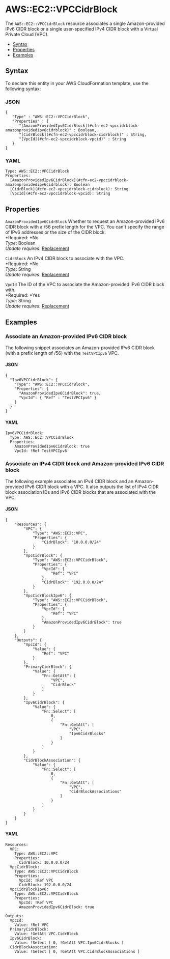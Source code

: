# AWS::EC2::VPCCidrBlock<a name="aws-resource-ec2-vpccidrblock"></a>

The `AWS::EC2::VPCCidrBlock` resource associates a single Amazon\-provided IPv6 CIDR block or a single user\-specified IPv4 CIDR block with a Virtual Private Cloud \(VPC\)\.


+ [Syntax](#aws-resource-ec2-vpccidrblock-syntax)
+ [Properties](#aws-resource-ec2-vpccidrblock-properties)
+ [Examples](#aws-resource-ec2-vpccidrblock-examples)

## Syntax<a name="aws-resource-ec2-vpccidrblock-syntax"></a>

To declare this entity in your AWS CloudFormation template, use the following syntax:

### JSON<a name="aws-resource-ec2-vpccidrblock-syntax.json"></a>

```
{
   "Type" : "AWS::EC2::VPCCidrBlock",
   "Properties" : {
      "[AmazonProvidedIpv6CidrBlock](#cfn-ec2-vpccidrblock-amazonprovidedipv6cidrblock)" : Boolean,
      "[CidrBlock](#cfn-ec2-vpccidrblock-cidrblock)" : String,
      "[VpcId](#cfn-ec2-vpccidrblock-vpcid)" : String
   }
}
```

### YAML<a name="aws-resource-ec2-vpccidrblock-syntax.yaml"></a>

```
Type: AWS::EC2::VPCCidrBlock
Properties: 
  [AmazonProvidedIpv6CidrBlock](#cfn-ec2-vpccidrblock-amazonprovidedipv6cidrblock): Boolean
  [CidrBlock](#cfn-ec2-vpccidrblock-cidrblock): String
  [VpcId](#cfn-ec2-vpccidrblock-vpcid): String
```

## Properties<a name="aws-resource-ec2-vpccidrblock-properties"></a>

`AmazonProvidedIpv6CidrBlock`  <a name="cfn-ec2-vpccidrblock-amazonprovidedipv6cidrblock"></a>
Whether to request an Amazon\-provided IPv6 CIDR block with a /56 prefix length for the VPC\. You can't specify the range of IPv6 addresses or the size of the CIDR block\.  
*Required: *No  
*Type*: Boolean  
*Update requires*: [Replacement](using-cfn-updating-stacks-update-behaviors.md#update-replacement)

`CidrBlock`  <a name="cfn-ec2-vpccidrblock-cidrblock"></a>
An IPv4 CIDR block to associate with the VPC\.   
*Required: *No  
*Type*: String  
*Update requires*: [Replacement](using-cfn-updating-stacks-update-behaviors.md#update-replacement)

`VpcId`  <a name="cfn-ec2-vpccidrblock-vpcid"></a>
The ID of the VPC to associate the Amazon\-provided IPv6 CIDR block with\.  
*Required: *Yes  
*Type*: String  
*Update requires*: [Replacement](using-cfn-updating-stacks-update-behaviors.md#update-replacement)

## Examples<a name="aws-resource-ec2-vpccidrblock-examples"></a>

### Associate an Amazon\-provided IPv6 CIDR block<a name="aws-resource-ec2-vpccidrblock-example1"></a>

The following snippet associates an Amazon\-provided IPv6 CIDR block \(with a prefix length of /56\) with the `TestVPCIpv6` VPC\.

#### JSON<a name="aws-resource-ec2-vpccidrblock-example1.json"></a>

```
{
  "Ipv6VPCCidrBlock": {
    "Type": "AWS::EC2::VPCCidrBlock",
    "Properties": {
      "AmazonProvidedIpv6CidrBlock": true,
      "VpcId": { "Ref" : "TestVPCIpv6" }
    }
  }
}
```

#### YAML<a name="aws-resource-ec2-vpccidrblock-example1.yaml"></a>

```
Ipv6VPCCidrBlock:
  Type: AWS::EC2::VPCCidrBlock
  Properties:
    AmazonProvidedIpv6CidrBlock: true
    VpcId: !Ref TestVPCIpv6
```

### Associate an IPv4 CIDR block and Amazon\-provided IPv6 CIDR block<a name="aws-resource-ec2-vpccidrblock-example2"></a>

The following example associates an IPv4 CIDR block and an Amazon\-provided IPv6 CIDR block with a VPC\. It also outputs the list of IPv4 CIDR block association IDs and IPv6 CIDR blocks that are associated with the VPC\.

#### JSON<a name="aws-resource-ec2-vpccidrblock-example2.json"></a>

```
{
    "Resources": {
        "VPC": {
            "Type": "AWS::EC2::VPC",
            "Properties": {
                "CidrBlock": "10.0.0.0/24"
            }
        },
        "VpcCidrBlock": {
            "Type": "AWS::EC2::VPCCidrBlock",
            "Properties": {
                "VpcId": {
                    "Ref": "VPC"
                },
                "CidrBlock": "192.0.0.0/24"
            }
        },
        "VpcCidrBlockIpv6": {
            "Type": "AWS::EC2::VPCCidrBlock",
            "Properties": {
                "VpcId": {
                    "Ref": "VPC"
                },
                "AmazonProvidedIpv6CidrBlock": true
            }
        }
    },
    "Outputs": {
        "VpcId": {
            "Value": {
                "Ref": "VPC"
            }
        },
        "PrimaryCidrBlock": {
            "Value": {
                "Fn::GetAtt": [
                    "VPC",
                    "CidrBlock"
                ]
            }
        },
        "Ipv6CidrBlock": {
            "Value": {
                "Fn::Select": [
                    0,
                    {
                        "Fn::GetAtt": [
                            "VPC",
                            "Ipv6CidrBlocks"
                        ]
                    }
                ]
            }
        },
        "CidrBlockAssociation": {
            "Value": {
                "Fn::Select": [
                    0,
                    {
                        "Fn::GetAtt": [
                            "VPC",
                            "CidrBlockAssociations"
                        ]
                    }
                ]
            }
        }
    }
}
```

#### YAML<a name="aws-resource-ec2-vpccidrblock-example2.yaml"></a>

```
Resources:
  VPC:
    Type: AWS::EC2::VPC
    Properties:
      CidrBlock: 10.0.0.0/24
  VpcCidrBlock:
    Type: AWS::EC2::VPCCidrBlock
    Properties:
      VpcId: !Ref VPC
      CidrBlock: 192.0.0.0/24
  VpcCidrBlockIpv6:
    Type: AWS::EC2::VPCCidrBlock
    Properties:
      VpcId: !Ref VPC
      AmazonProvidedIpv6CidrBlock: true

Outputs:
  VpcId:
    Value: !Ref VPC
  PrimaryCidrBlock:
    Value: !GetAtt VPC.CidrBlock
  Ipv6CidrBlock:
    Value: !Select [ 0, !GetAtt VPC.Ipv6CidrBlocks ]
  CidrBlockAssociation:
    Value: !Select [ 0, !GetAtt VPC.CidrBlockAssociations ]
```